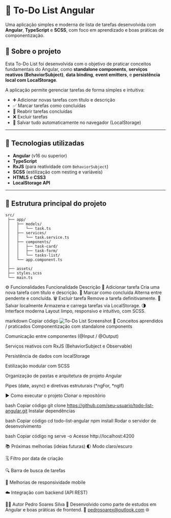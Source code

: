 # 📝 To-Do List Angular

Uma aplicação simples e moderna de lista de tarefas desenvolvida com **Angular**, **TypeScript** e **SCSS**, com foco em aprendizado e boas práticas de componentização.

## 🚀 Sobre o projeto

Esta To-Do List foi desenvolvida com o objetivo de praticar conceitos fundamentais do Angular, como **standalone components**, **serviços reativos (BehaviorSubject)**, **data binding**, **event emitters**, e **persistência local com LocalStorage**.

A aplicação permite gerenciar tarefas de forma simples e intuitiva:
- ➕ Adicionar novas tarefas com título e descrição  
- ✅ Marcar tarefas como concluídas  
- 🔁 Reabrir tarefas concluídas  
- ❌ Excluir tarefas  
- 💾 Salvar tudo automaticamente no navegador (LocalStorage)

---

## 🧱 Tecnologias utilizadas

- **Angular** (v16 ou superior)  
- **TypeScript**  
- **RxJS** (para reatividade com `BehaviorSubject`)  
- **SCSS** (estilização com nesting e variáveis)  
- **HTML5** e **CSS3**  
- **LocalStorage API**

---

## 🧩 Estrutura principal do projeto

```text
src/
 ├── app/
 │   ├── models/
 │   │   └── task.ts
 │   ├── services/
 │   │   └── task.service.ts
 │   ├── components/
 │   │   ├── task-card/
 │   │   ├── task-form/
 │   │   └── tasks-list/
 │   └── app.component.ts
 │
 ├── assets/
 ├── styles.scss
 └── main.ts
```
⚙️ Funcionalidades
Funcionalidade	Descrição
🧾 Adicionar tarefa	Cria uma nova tarefa com título e descrição.
🔄 Marcar como concluída	Alterna entre pendente e concluída.
🗑️ Excluir tarefa	Remove a tarefa definitivamente.
💽 Salvar localmente	Armazena e carrega tarefas via LocalStorage.
🌗 Interface moderna	Layout limpo, responsivo e intuitivo, com SCSS.

markdown
Copiar código
![To-Do List Screenshot](./src/assets/todo-screenshot.png)
🧠 Conceitos aprendidos / praticados
Componentização com standalone components

Comunicação entre componentes (@Input / @Output)

Serviços reativos com RxJS (BehaviorSubject e Observable)

Persistência de dados com localStorage

Estilização modular com SCSS

Organização de pastas e arquitetura de projeto Angular

Pipes (date, async) e diretivas estruturais (*ngFor, *ngIf)

▶️ Como executar o projeto
Clonar o repositório

bash
Copiar código
git clone https://github.com/seu-usuario/todo-list-angular.git
Instalar dependências

bash
Copiar código
cd todo-list-angular
npm install
Rodar o servidor de desenvolvimento

bash
Copiar código
ng serve -o
Acesse http://localhost:4200

📚 Próximas melhorias (ideias futuras)
🌓 Modo claro/escuro

🗓️ Filtro por data de criação

🔍 Barra de busca de tarefas

📱 Melhorias de responsividade mobile

☁️ Integração com backend (API REST)

🧑‍💻 Autor
Pedro Soares Silva
📍 Desenvolvido como parte de estudos em Angular e boas práticas de frontend.
📧 pedrosoarex@outlook.com
🌐 
